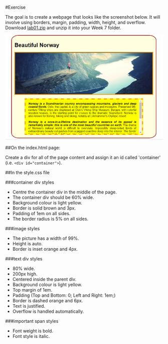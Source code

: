 #Exercise

The goal is to create a webpage that looks like the screenshot below. It will involve using borders, margin, padding, width, height, and overflow. Download [lab01.zip](archives/lab01.zip) and unzip it into your Week 7 folder.

![](./img/07.png)

##On the index.html page:

Create a div for all of the page content and assign it an id called 'container' (i.e. `<div id="container">`).

##In the style.css file

###container div styles

- Centre the container div in the middle of the page.
- The container div should be 60% wide.
- Background colour is light yellow. 
- Border is solid brown and 3px.
- Padding of 1em on all sides.
- The border radius is 5% on all sides.

###image styles

- The picture has a width of 99%.
- Height is auto. 
- Border is inset orange and 4px.

###text div styles

- 80% wide.
- 200px high.
- Centered inside the parent div.
- Background colour is light yellow.
- Top margin of 1em.
- Padding (Top and Bottom: 0; Left and Right: 1em;)
- Border is dashed orange and 6px.
- Text is justified.
- Overflow is handled automatically.

###important span styles

- Font weight is bold.
- Font style is italic.
